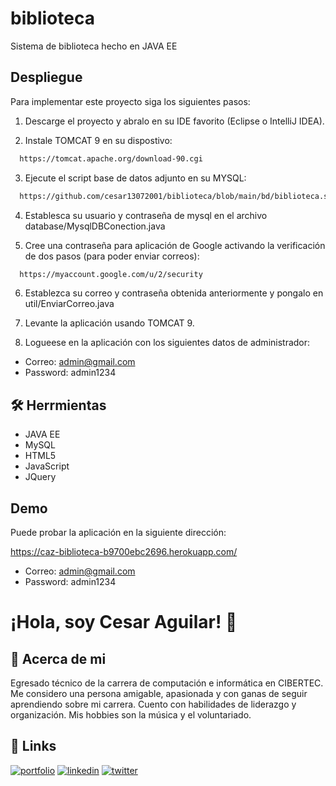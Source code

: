 # biblioteca
Sistema de biblioteca hecho en JAVA EE

## Despliegue

Para implementar este proyecto siga los siguientes pasos:

  1. Descarge el proyecto y abralo en su IDE favorito (Eclipse o IntelliJ IDEA).  

  2. Instale TOMCAT 9 en su dispostivo: 
```bash
  https://tomcat.apache.org/download-90.cgi
```
  
  3. Ejecute el script base de datos adjunto en su MYSQL: 
```bash
  https://github.com/cesar13072001/biblioteca/blob/main/bd/biblioteca.sql
```
  4. Establesca su usuario y contraseña  de mysql en el archivo database/MysqlDBConection.java

  5. Cree una contraseña para aplicación de Google activando la verificación de dos pasos (para poder enviar correos):
```bash
  https://myaccount.google.com/u/2/security
```
  6. Establezca su correo y contraseña obtenida anteriormente y pongalo en util/EnviarCorreo.java
  7. Levante la aplicación usando TOMCAT 9.
     
  11. Logueese en la aplicación con los siguientes datos de administrador:
  - Correo: admin@gmail.com
  - Password: admin1234

## 🛠 Herrmientas
- JAVA EE
- MySQL
- HTML5
- JavaScript
- JQuery


## Demo
Puede probar la aplicación en la siguiente dirección:

https://caz-biblioteca-b9700ebc2696.herokuapp.com/

- Correo: admin@gmail.com
- Password: admin1234


# ¡Hola, soy Cesar Aguilar! 👋


## 🚀 Acerca de mi
Egresado técnico de la carrera de computación e informática en CIBERTEC. Me considero una persona amigable, apasionada y con ganas de seguir aprendiendo sobre mi carrera. Cuento con habilidades de liderazgo y organización. Mis hobbies son la música y el voluntariado.


## 🔗 Links
[![portfolio](https://img.shields.io/badge/my_portfolio-000?style=for-the-badge&logo=ko-fi&logoColor=white)](https://cesar13072001.github.io/portafolio/)
[![linkedin](https://img.shields.io/badge/linkedin-0A66C2?style=for-the-badge&logo=linkedin&logoColor=white)](https://www.linkedin.com/in/cesar13072001/)
[![twitter](https://img.shields.io/badge/twitter-1DA1F2?style=for-the-badge&logo=twitter&logoColor=white)](https://twitter.com/cesar13072001)

